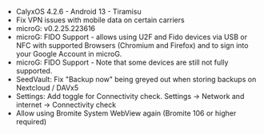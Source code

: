 * CalyxOS 4.2.6 - Android 13 - Tiramisu
* Fix VPN issues with mobile data on certain carriers
* microG: v0.2.25.223616
* microG: FIDO Support - allows using U2F and Fido devices via USB or NFC with supported Browsers (Chromium and Firefox) and to sign into your Google Account in microG.
* microG: FIDO Support - Note that some devices are still not fully supported.
* SeedVault: Fix "Backup now" being greyed out when storing backups on Nextcloud / DAVx5
* Settings: Add toggle for Connectivity check. Settings -> Network and internet -> Connectivity check
* Allow using Bromite System WebView again (Bromite 106 or higher required)
